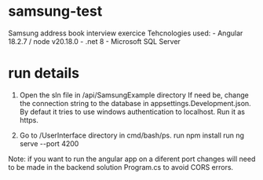 # samsung-test

Samsung address book interview exercice
Tehcnologies used: - Angular 18.2.7 / node v20.18.0 - .net 8 - Microsoft SQL Server

# run details

1.  Open the sln file in /api/SamsungExample directory
    If need be, change the connection string to the database in appsettings.Development.json. By defaut it tries to use windows authentication to localhost.
    Run it as https.

2.  Go to /UserInterface directory in cmd/bash/ps.
    run npm install
    run ng serve --port 4200

Note: if you want to run the angular app on a diferent port changes will need to be made in the backend solution Program.cs to avoid CORS errors.
